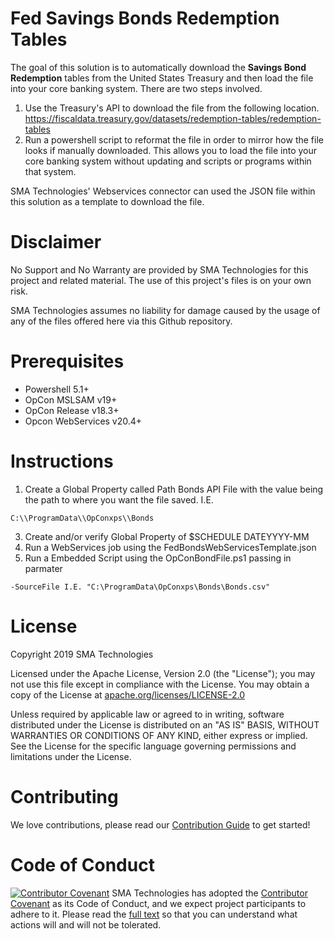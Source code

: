 # Fed Savings Bonds Redemption Tables 
The goal of this solution is to automatically download the **Savings Bond Redemption** tables from the United States Treasury and then load the file into your core banking system. There are two steps involved.
1. Use the Treasury's API to download the file from the following location.
  https://fiscaldata.treasury.gov/datasets/redemption-tables/redemption-tables 
2. Run a powershell script to reformat the file in order to mirror how the file looks if manually downloaded. This allows you to load the file into your core banking system without updating and scripts or programs within that system. 

SMA Technologies' Webservices connector can used the JSON file within this solution as a template to download the file. 

# Disclaimer
No Support and No Warranty are provided by SMA Technologies for this project and related material. The use of this project's files is on your own risk.

SMA Technologies assumes no liability for damage caused by the usage of any of the files offered here via this Github repository.

# Prerequisites
* Powershell 5.1+
* OpCon MSLSAM v19+
* OpCon Release v18.3+
* Opcon WebServices v20.4+

# Instructions
1. Create a Global Property called Path Bonds API File with the value being the path to where you want the file saved. I.E. 
```
C:\\ProgramData\\OpConxps\\Bonds
```
3. Create and/or verify Global Property of $SCHEDULE DATEYYYY-MM
4. Run a WebServices job using the FedBondsWebServicesTemplate.json
5. Run a Embedded Script using the OpConBondFile.ps1 passing in parmater  
```
-SourceFile I.E. "C:\ProgramData\OpConxps\Bonds\Bonds.csv" 
```

# License
Copyright 2019 SMA Technologies

Licensed under the Apache License, Version 2.0 (the "License");
you may not use this file except in compliance with the License.
You may obtain a copy of the License at [apache.org/licenses/LICENSE-2.0](http://www.apache.org/licenses/LICENSE-2.0)

Unless required by applicable law or agreed to in writing, software
distributed under the License is distributed on an "AS IS" BASIS,
WITHOUT WARRANTIES OR CONDITIONS OF ANY KIND, either express or implied.
See the License for the specific language governing permissions and
limitations under the License.

# Contributing
We love contributions, please read our [Contribution Guide](CONTRIBUTING.md) to get started!

# Code of Conduct
[![Contributor Covenant](https://img.shields.io/badge/Contributor%20Covenant-v2.0%20adopted-ff69b4.svg)](code-of-conduct.md)
SMA Technologies has adopted the [Contributor Covenant](CODE_OF_CONDUCT.md) as its Code of Conduct, and we expect project participants to adhere to it. Please read the [full text](CODE_OF_CONDUCT.md) so that you can understand what actions will and will not be tolerated.
